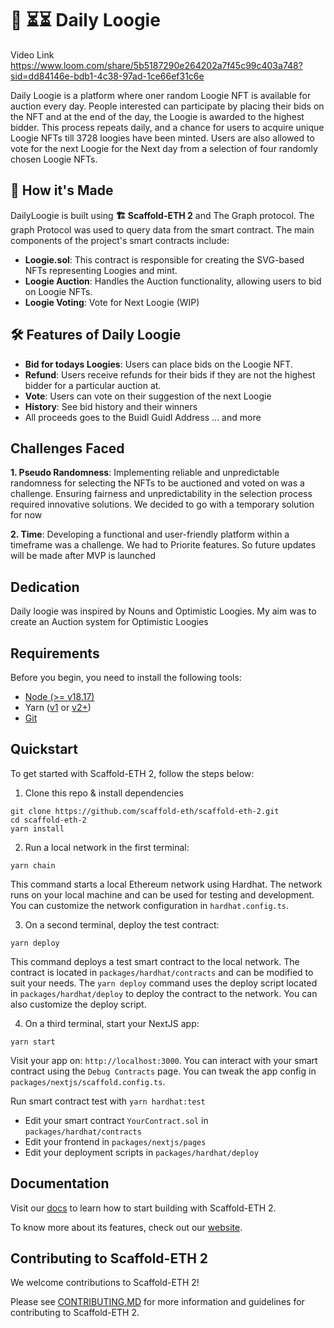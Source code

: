 # 🚩 ⏳⏳ Daily Loogie

Video Link https://www.loom.com/share/5b5187290e264202a7f45c99c403a748?sid=dd84146e-bdb1-4c38-97ad-1ce66ef31c6e

Daily Loogie is a platform where oner random Loogie NFT is available for auction every day. People interested can participate by placing their bids on the NFT and at the end of the day, the Loogie is awarded to the highest bidder. This process repeats daily, and a chance for users to acquire unique Loogie NFTs till 3728 loogies have been minted. Users are also allowed to vote for the next Loogie for the Next day from a selection of four randomly chosen Loogie NFTs.

## 🧠 How it's Made

DailyLoogie is built using **🏗 Scaffold-ETH 2** and The Graph protocol. The graph Protocol was used to query data from the smart contract. The main components of the project's smart contracts include:

- **Loogie.sol**: This contract is responsible for creating the SVG-based NFTs representing Loogies and mint.
- **Loogie Auction**: Handles the Auction functionality, allowing users to bid on Loogie NFTs.
- **Loogie Voting**: Vote for Next Loogie (WIP)

## 🛠️ Features of Daily Loogie

- **Bid for todays Loogies**: Users can place bids on the Loogie NFT.
- **Refund**: Users receive refunds for their bids if they are not the highest bidder for a particular auction at.
- **Vote**: Users can vote on their suggestion of the next Loogie
- **History**: See bid history and their winners
- All proceeds goes to the Buidl Guidl Address
  ... and more

## Challenges Faced

**1. Pseudo Randomness**: Implementing reliable and unpredictable randomness for selecting the NFTs to be auctioned and voted on was a challenge. Ensuring fairness and unpredictability in the selection process required innovative solutions. We decided to go with a temporary solution for now

**2. Time**: Developing a functional and user-friendly platform within a timeframe was a challenge. We had to Priorite features. So future updates will be made after MVP is launched

## Dedication

Daily loogie was inspired by Nouns and Optimistic Loogies. My aim was to create an Auction system for Optimistic Loogies

## Requirements

Before you begin, you need to install the following tools:

- [Node (>= v18.17)](https://nodejs.org/en/download/)
- Yarn ([v1](https://classic.yarnpkg.com/en/docs/install/) or [v2+](https://yarnpkg.com/getting-started/install))
- [Git](https://git-scm.com/downloads)

## Quickstart

To get started with Scaffold-ETH 2, follow the steps below:

1. Clone this repo & install dependencies

```
git clone https://github.com/scaffold-eth/scaffold-eth-2.git
cd scaffold-eth-2
yarn install
```

2. Run a local network in the first terminal:

```
yarn chain
```

This command starts a local Ethereum network using Hardhat. The network runs on your local machine and can be used for testing and development. You can customize the network configuration in `hardhat.config.ts`.

3. On a second terminal, deploy the test contract:

```
yarn deploy
```

This command deploys a test smart contract to the local network. The contract is located in `packages/hardhat/contracts` and can be modified to suit your needs. The `yarn deploy` command uses the deploy script located in `packages/hardhat/deploy` to deploy the contract to the network. You can also customize the deploy script.

4. On a third terminal, start your NextJS app:

```
yarn start
```

Visit your app on: `http://localhost:3000`. You can interact with your smart contract using the `Debug Contracts` page. You can tweak the app config in `packages/nextjs/scaffold.config.ts`.

Run smart contract test with `yarn hardhat:test`

- Edit your smart contract `YourContract.sol` in `packages/hardhat/contracts`
- Edit your frontend in `packages/nextjs/pages`
- Edit your deployment scripts in `packages/hardhat/deploy`

## Documentation

Visit our [docs](https://docs.scaffoldeth.io) to learn how to start building with Scaffold-ETH 2.

To know more about its features, check out our [website](https://scaffoldeth.io).

## Contributing to Scaffold-ETH 2

We welcome contributions to Scaffold-ETH 2!

Please see [CONTRIBUTING.MD](https://github.com/scaffold-eth/scaffold-eth-2/blob/main/CONTRIBUTING.md) for more information and guidelines for contributing to Scaffold-ETH 2.
